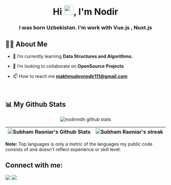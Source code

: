 <h1 align="center">
    Hi <img src="https://raw.githubusercontent.com/MartinHeinz/MartinHeinz/master/wave.gif" width="30px" height="30px">, I'm Nodir
</h1>

<h3 align="center">
    I was born Uzbekistan. I'm work with Vue.js , Nuxt.js
</h3>


## 🙋‍♂️ About Me


- 🌱 I’m currently learning **Data Structures and Algorithms.**


- 👯 I’m looking to collaborate on **OpenSource Projects**


- 📫 How to reach me **makhmudovnodir111@gmail.com**


<br/>

## 📊 My Github Stats

<p align="center">
    <img alt="nodirmdh github stats" src="https://github-profile-summary-cards.vercel.app/api/cards/profile-details?username=nodirmdh&theme=github_dark" />
</p>

| <img alt="Subham Raoniar's Github Stats" src="https://github-readme-stats.vercel.app/api?username=nodirmdh&show_icons=true&count_private=true&theme=vue&hide_border=true&bg_color=0D1117" /> | <img title="🔥 Get streak stats for your profile at git.io/streak-stats" alt="Subham Raoniar's streak" src="https://github-readme-streak-stats.herokuapp.com/?user=nodirmdh&theme=vue-dark&hide_border=true&stroke=0000&background=0D1117"/> |
| ------------- | ------------- |


<b>Note:</b> Top languages is only a metric of the languages my public code consists of and doesn't reflect experience or skill level.


## Connect with me:

<p align="left">
    <a href = "https://t.me/nodirmdh"><img src="https://img.icons8.com/fluency/48/000000/telegram-app.png"/></a>
    <a href = "https://instagram.com/nodirmdh/"><img src="https://img.icons8.com/fluent/48/000000/instagram-new.png"/></a>
</p>
